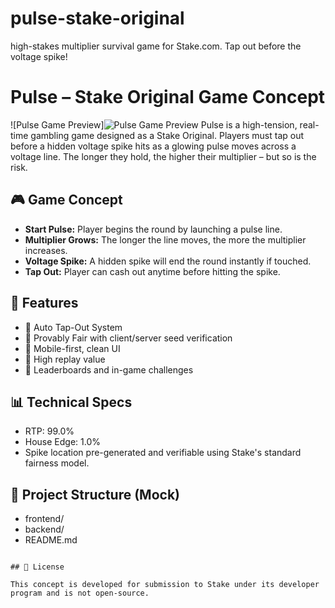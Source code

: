 
# pulse-stake-original
high-stakes multiplier survival game for Stake.com. Tap out before the voltage spike!
# Pulse – Stake Original Game Concept

![Pulse Game Preview]![Pulse Game Preview](https://media.discordapp.net/attachments/919238769566162974/1402226150377521223/image.png?ex=6893245e&is=6891d2de&hm=4d7a5315d49d88d56b599c6bd29c74671866282e570836d8e4f9ede4905b5548&=&format=webp&quality=lossless&width=474&height=474)
Pulse is a high-tension, real-time gambling game designed as a Stake Original. Players must tap out before a hidden voltage spike hits as a glowing pulse moves across a voltage line. The longer they hold, the higher their multiplier – but so is the risk.

## 🎮 Game Concept

- **Start Pulse:** Player begins the round by launching a pulse line.
- **Multiplier Grows:** The longer the line moves, the more the multiplier increases.
- **Voltage Spike:** A hidden spike will end the round instantly if touched.
- **Tap Out:** Player can cash out anytime before hitting the spike.

## 🔧 Features

- 🔹 Auto Tap-Out System
- 🔹 Provably Fair with client/server seed verification
- 🔹 Mobile-first, clean UI
- 🔹 High replay value
- 🔹 Leaderboards and in-game challenges

## 📊 Technical Specs

- RTP: 99.0%
- House Edge: 1.0%
- Spike location pre-generated and verifiable using Stake's standard fairness model.

## 📁 Project Structure (Mock)
- frontend/
- backend/
- README.md
```

## 📜 License

This concept is developed for submission to Stake under its developer program and is not open-source.
